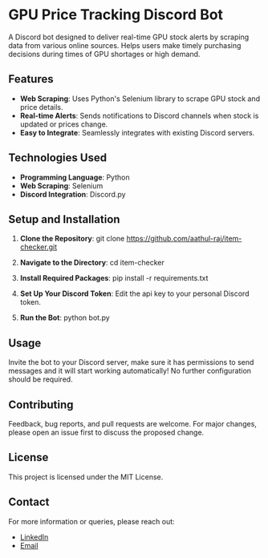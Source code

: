 # GPU Price Tracking Discord Bot

A Discord bot designed to deliver real-time GPU stock alerts by scraping data from various online sources. Helps users make timely purchasing decisions during times of GPU shortages or high demand.

## Features

- **Web Scraping**: Uses Python's Selenium library to scrape GPU stock and price details.
- **Real-time Alerts**: Sends notifications to Discord channels when stock is updated or prices change.
- **Easy to Integrate**: Seamlessly integrates with existing Discord servers.

## Technologies Used

- **Programming Language**: Python
- **Web Scraping**: Selenium
- **Discord Integration**: Discord.py

## Setup and Installation

1. **Clone the Repository**:
git clone https://github.com/aathul-raj/item-checker.git

2. **Navigate to the Directory**:
cd item-checker

3. **Install Required Packages**:
pip install -r requirements.txt

4. **Set Up Your Discord Token**:
Edit the api key to your personal Discord token.

5. **Run the Bot**:
python bot.py


## Usage

Invite the bot to your Discord server, make sure it has permissions to send messages and it will start working automatically! No further configuration should be required.

## Contributing

Feedback, bug reports, and pull requests are welcome. For major changes, please open an issue first to discuss the proposed change.

## License

This project is licensed under the MIT License.

## Contact

For more information or queries, please reach out:

- [LinkedIn](https://linkedin.com/in/athul-suresh)
- [Email](mailto:athulrsuresh@gmail.com)
